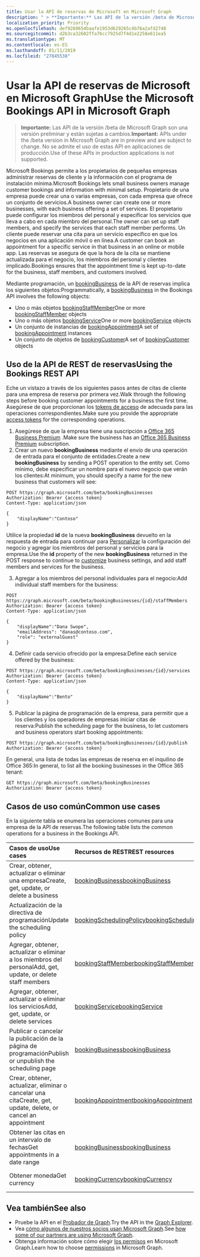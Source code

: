 ```yaml
---
title: Usar la API de reservas de Microsoft en Microsoft Graph
description: " > **Importante:** Las API de la versión /beta de Microsoft Graph son una versión preliminar y están sujetas a cambios. No se admite el uso de estas API en aplicaciones de producción."
localization_priority: Priority
ms.openlocfilehash: def9260654baafe1953d629265c4b76a2afd2748
ms.sourcegitcommit: d2b3ca32602ffa76cc7925d7f4d1e2258e611ea5
ms.translationtype: MT
ms.contentlocale: es-ES
ms.lasthandoff: 01/11/2019
ms.locfileid: "27845538"
---
```

# <a name="use-the-microsoft-bookings-api-in-microsoft-graph"></a><span data-ttu-id="c2ca6-104">Usar la API de reservas de Microsoft en Microsoft Graph</span><span class="sxs-lookup"><span data-stu-id="c2ca6-104">Use the Microsoft Bookings API in Microsoft Graph</span></span>

 > <span data-ttu-id="c2ca6-105">**Importante:** Las API de la versión /beta de Microsoft Graph son una versión preliminar y están sujetas a cambios.</span><span class="sxs-lookup"><span data-stu-id="c2ca6-105">**Important:** APIs under the /beta version in Microsoft Graph are in preview and are subject to change.</span></span> <span data-ttu-id="c2ca6-106">No se admite el uso de estas API en aplicaciones de producción.</span><span class="sxs-lookup"><span data-stu-id="c2ca6-106">Use of these APIs in production applications is not supported.</span></span>
 
<span data-ttu-id="c2ca6-107">Microsoft Bookings permite a los propietarios de pequeñas empresas administrar reservas de cliente y la información con el programa de instalación mínima.</span><span class="sxs-lookup"><span data-stu-id="c2ca6-107">Microsoft Bookings lets small business owners manage customer bookings and information with minimal setup.</span></span> <span data-ttu-id="c2ca6-108">Propietario de una empresa puede crear una o varias empresas, con cada empresa que ofrece un conjunto de servicios.</span><span class="sxs-lookup"><span data-stu-id="c2ca6-108">A business owner can create one or more businesses, with each business offering a set of services.</span></span> <span data-ttu-id="c2ca6-109">El propietario puede configurar los miembros del personal y especificar los servicios que lleva a cabo en cada miembro del personal.</span><span class="sxs-lookup"><span data-stu-id="c2ca6-109">The owner can set up staff members, and specify the services that each staff member performs.</span></span> <span data-ttu-id="c2ca6-110">Un cliente puede reservar una cita para un servicio específico en que los negocios en una aplicación móvil o en línea.</span><span class="sxs-lookup"><span data-stu-id="c2ca6-110">A customer can book an appointment for a specific service in that business in an online or mobile app.</span></span> <span data-ttu-id="c2ca6-111">Las reservas se asegura de que la hora de la cita se mantiene actualizada para el negocio, los miembros del personal y clientes implicado.</span><span class="sxs-lookup"><span data-stu-id="c2ca6-111">Bookings ensures that the appointment time is kept up-to-date for the business, staff members, and customers involved.</span></span>

<span data-ttu-id="c2ca6-112">Mediante programación, un [bookingBusiness](bookingbusiness.md) de la API de reservas implica los siguientes objetos:</span><span class="sxs-lookup"><span data-stu-id="c2ca6-112">Programmatically, a [bookingBusiness](bookingbusiness.md) in the Bookings API involves the following objects:</span></span>
 
- <span data-ttu-id="c2ca6-113">Uno o más objetos [bookingStaffMember](bookingstaffmember.md)</span><span class="sxs-lookup"><span data-stu-id="c2ca6-113">One or more [bookingStaffMember](bookingstaffmember.md) objects</span></span>
- <span data-ttu-id="c2ca6-114">Uno o más objetos [bookingService](bookingservice.md)</span><span class="sxs-lookup"><span data-stu-id="c2ca6-114">One or more [bookingService](bookingservice.md) objects</span></span>
- <span data-ttu-id="c2ca6-115">Un conjunto de instancias de [bookingAppointment](bookingappointment.md)</span><span class="sxs-lookup"><span data-stu-id="c2ca6-115">A set of [bookingAppointment](bookingappointment.md) instances</span></span>
- <span data-ttu-id="c2ca6-116">Un conjunto de objetos de [bookingCustomer](bookingcustomer.md)</span><span class="sxs-lookup"><span data-stu-id="c2ca6-116">A set of [bookingCustomer](bookingcustomer.md) objects</span></span>

## <a name="using-the-bookings-rest-api"></a><span data-ttu-id="c2ca6-117">Uso de la API de REST de reservas</span><span class="sxs-lookup"><span data-stu-id="c2ca6-117">Using the Bookings REST API</span></span>

<span data-ttu-id="c2ca6-118">Eche un vistazo a través de los siguientes pasos antes de citas de cliente para una empresa de reserva por primera vez.</span><span class="sxs-lookup"><span data-stu-id="c2ca6-118">Walk through the following steps before booking customer appointments for a business the first time.</span></span> <span data-ttu-id="c2ca6-119">Asegúrese de que proporcionan los [tokens de acceso](/graph/auth-overview) de adecuada para las operaciones correspondientes.</span><span class="sxs-lookup"><span data-stu-id="c2ca6-119">Make sure you provide the appropriate [access tokens](/graph/auth-overview) for the corresponding operations.</span></span>

1. <span data-ttu-id="c2ca6-120">Asegúrese de que la empresa tiene una suscripción a [Office 365 Business Premium](https://products.office.com/en-us/business/office-365-business-premium) .</span><span class="sxs-lookup"><span data-stu-id="c2ca6-120">Make sure the business has an [Office 365 Business Premium](https://products.office.com/en-us/business/office-365-business-premium) subscription.</span></span>
2. <span data-ttu-id="c2ca6-121">Crear un nuevo **bookingBusiness** mediante el envío de una operación de entrada para el conjunto de entidades.</span><span class="sxs-lookup"><span data-stu-id="c2ca6-121">Create a new **bookingBusiness** by sending a POST operation to the entity set.</span></span> <span data-ttu-id="c2ca6-122">Como mínimo, debe especificar un nombre para el nuevo negocio que verán los clientes:<!-- { "blockType": "ignored" } --></span><span class="sxs-lookup"><span data-stu-id="c2ca6-122">At minimum, you should specify a name for the new business that customers will see: <!-- { "blockType": "ignored" } --></span></span>
```http
POST https://graph.microsoft.com/beta/bookingBusinesses
Authorization: Bearer {access token}
Content-Type: application/json

{
    "displayName":"Contoso"
}
```
<span data-ttu-id="c2ca6-123">Utilice la propiedad **id** de la nueva **bookingBusiness** devuelto en la respuesta de entrada para continuar para [Personalizar](../api/bookingbusiness-update.md) la configuración del negocio y agregar los miembros del personal y servicios para la empresa.</span><span class="sxs-lookup"><span data-stu-id="c2ca6-123">Use the **id** property of the new **bookingBusiness** returned in the POST response to continue to [customize](../api/bookingbusiness-update.md) business settings, and add staff members and services for the business.</span></span>

3. <span data-ttu-id="c2ca6-124">Agregar a los miembros del personal individuales para el negocio:<!-- { "blockType": "ignored" } --></span><span class="sxs-lookup"><span data-stu-id="c2ca6-124">Add individual staff members for the business: <!-- { "blockType": "ignored" } --></span></span>
```http
POST https://graph.microsoft.com/beta/bookingBusinesses/{id}/staffMembers
Authorization: Bearer {access token}
Content-Type: application/json

{
    "displayName":"Dana Swope",
    "emailAddress": "danas@contoso.com",
    "role": "externalGuest"
}
```
4. <span data-ttu-id="c2ca6-125">Definir cada servicio ofrecido por la empresa:<!-- { "blockType": "ignored" } --></span><span class="sxs-lookup"><span data-stu-id="c2ca6-125">Define each service offered by the business: <!-- { "blockType": "ignored" } --></span></span>
```http
POST https://graph.microsoft.com/beta/bookingBusinesses/{id}/services
Authorization: Bearer {access token}
Content-Type: application/json

{
    "displayName":"Bento"
}
```
5. <span data-ttu-id="c2ca6-126">Publicar la página de programación de la empresa, para permitir que a los clientes y los operadores de empresas iniciar citas de reserva:<!-- { "blockType": "ignored" } --></span><span class="sxs-lookup"><span data-stu-id="c2ca6-126">Publish the scheduling page for the business, to let customers and business operators start booking appointments: <!-- { "blockType": "ignored" } --></span></span>
```http
POST https://graph.microsoft.com/beta/bookingBusinesses/{id}/publish
Authorization: Bearer {access token}
```

<span data-ttu-id="c2ca6-127">En general, una lista de todas las empresas de reserva en el inquilino de Office 365:<!-- { "blockType": "ignored" } --></span><span class="sxs-lookup"><span data-stu-id="c2ca6-127">In general, to list all the booking businesses in the Office 365 tenant: <!-- { "blockType": "ignored" } --></span></span>
```http
GET https://graph.microsoft.com/beta/bookingBusinesses
Authorization: Bearer {access token}
```

## <a name="common-use-cases"></a><span data-ttu-id="c2ca6-128">Casos de uso común</span><span class="sxs-lookup"><span data-stu-id="c2ca6-128">Common use cases</span></span> 

<span data-ttu-id="c2ca6-129">En la siguiente tabla se enumera las operaciones comunes para una empresa de la API de reservas.</span><span class="sxs-lookup"><span data-stu-id="c2ca6-129">The following table lists the common operations for a business in the Bookings API.</span></span>

| <span data-ttu-id="c2ca6-130">Casos de uso</span><span class="sxs-lookup"><span data-stu-id="c2ca6-130">Use cases</span></span>        | <span data-ttu-id="c2ca6-131">Recursos de REST</span><span class="sxs-lookup"><span data-stu-id="c2ca6-131">REST resources</span></span> | <span data-ttu-id="c2ca6-132">Vea también</span><span class="sxs-lookup"><span data-stu-id="c2ca6-132">See also</span></span> |
|:---------------|:--------|:----------|
| <span data-ttu-id="c2ca6-133">Crear, obtener, actualizar o eliminar una empresa</span><span class="sxs-lookup"><span data-stu-id="c2ca6-133">Create, get, update, or delete a business</span></span> | [<span data-ttu-id="c2ca6-134">bookingBusiness</span><span class="sxs-lookup"><span data-stu-id="c2ca6-134">bookingBusiness</span></span>](bookingbusiness.md) | [<span data-ttu-id="c2ca6-135">Métodos de bookingBusiness</span><span class="sxs-lookup"><span data-stu-id="c2ca6-135">Methods of bookingBusiness</span></span>](bookingbusiness.md#methods) |
| <span data-ttu-id="c2ca6-136">Actualización de la directiva de programación</span><span class="sxs-lookup"><span data-stu-id="c2ca6-136">Update the scheduling policy</span></span> | [<span data-ttu-id="c2ca6-137">bookingSchedulingPolicy</span><span class="sxs-lookup"><span data-stu-id="c2ca6-137">bookingSchedulingPolicy</span></span>](bookingschedulingpolicy.md) | [<span data-ttu-id="c2ca6-138">Actualizar un bookingBusiness</span><span class="sxs-lookup"><span data-stu-id="c2ca6-138">Update a bookingBusiness</span></span>](../api/bookingbusiness-update.md) |
| <span data-ttu-id="c2ca6-139">Agregar, obtener, actualizar o eliminar a los miembros del personal</span><span class="sxs-lookup"><span data-stu-id="c2ca6-139">Add, get, update, or delete staff members</span></span> | [<span data-ttu-id="c2ca6-140">bookingStaffMember</span><span class="sxs-lookup"><span data-stu-id="c2ca6-140">bookingStaffMember</span></span>](bookingstaffmember.md) | [<span data-ttu-id="c2ca6-141">Métodos de bookingStaffMember</span><span class="sxs-lookup"><span data-stu-id="c2ca6-141">Methods of bookingStaffMember</span></span>](bookingstaffmember.md#methods)  |
| <span data-ttu-id="c2ca6-142">Agregar, obtener, actualizar o eliminar los servicios</span><span class="sxs-lookup"><span data-stu-id="c2ca6-142">Add, get, update, or delete services</span></span> | [<span data-ttu-id="c2ca6-143">bookingService</span><span class="sxs-lookup"><span data-stu-id="c2ca6-143">bookingService</span></span>](bookingservice.md) | [<span data-ttu-id="c2ca6-144">Métodos de bookingService</span><span class="sxs-lookup"><span data-stu-id="c2ca6-144">Methods of bookingService</span></span>](bookingservice.md#methods)  |
| <span data-ttu-id="c2ca6-145">Publicar o cancelar la publicación de la página de programación</span><span class="sxs-lookup"><span data-stu-id="c2ca6-145">Publish or unpublish the scheduling page</span></span> | [<span data-ttu-id="c2ca6-146">bookingBusiness</span><span class="sxs-lookup"><span data-stu-id="c2ca6-146">bookingBusiness</span></span>](bookingbusiness.md) | [<span data-ttu-id="c2ca6-147">publicar</span><span class="sxs-lookup"><span data-stu-id="c2ca6-147">publish</span></span>](../api/bookingbusiness-publish.md) <br> [<span data-ttu-id="c2ca6-148">Cancelar la publicación</span><span class="sxs-lookup"><span data-stu-id="c2ca6-148">unpublish</span></span>](../api/bookingbusiness-unpublish.md) |
| <span data-ttu-id="c2ca6-149">Crear, obtener, actualizar, eliminar o cancelar una cita</span><span class="sxs-lookup"><span data-stu-id="c2ca6-149">Create, get, update, delete, or cancel an appointment</span></span> | [<span data-ttu-id="c2ca6-150">bookingAppointment</span><span class="sxs-lookup"><span data-stu-id="c2ca6-150">bookingAppointment</span></span>](bookingappointment.md) | [<span data-ttu-id="c2ca6-151">Métodos de bookingAppointment</span><span class="sxs-lookup"><span data-stu-id="c2ca6-151">Methods of bookingAppointment</span></span>](bookingappointment.md#methods)  |
| <span data-ttu-id="c2ca6-152">Obtener las citas en un intervalo de fechas</span><span class="sxs-lookup"><span data-stu-id="c2ca6-152">Get appointments in a date range</span></span> | [<span data-ttu-id="c2ca6-153">bookingBusiness</span><span class="sxs-lookup"><span data-stu-id="c2ca6-153">bookingBusiness</span></span>](bookingbusiness.md) | [<span data-ttu-id="c2ca6-154">Lista reservas calendarView</span><span class="sxs-lookup"><span data-stu-id="c2ca6-154">List Bookings calendarView</span></span>](../api/bookingbusiness-list-calendarview.md) |
| <span data-ttu-id="c2ca6-155">Obtener moneda</span><span class="sxs-lookup"><span data-stu-id="c2ca6-155">Get currency</span></span> | [<span data-ttu-id="c2ca6-156">bookingCurrency</span><span class="sxs-lookup"><span data-stu-id="c2ca6-156">bookingCurrency</span></span>](bookingcurrency.md) | [<span data-ttu-id="c2ca6-157">Métodos de bookingCurrency</span><span class="sxs-lookup"><span data-stu-id="c2ca6-157">Methods of bookingCurrency</span></span>](bookingcurrency.md#methods) |


## <a name="see-also"></a><span data-ttu-id="c2ca6-158">Vea también</span><span class="sxs-lookup"><span data-stu-id="c2ca6-158">See also</span></span>

- <span data-ttu-id="c2ca6-159">Pruebe la API en el [Probador de Graph](https://developer.microsoft.com/graph/graph-explorer).</span><span class="sxs-lookup"><span data-stu-id="c2ca6-159">Try the API in the [Graph Explorer](https://developer.microsoft.com/graph/graph-explorer).</span></span>
- <span data-ttu-id="c2ca6-160">Vea [cómo algunos de nuestros socios usan Microsoft Graph](https://developer.microsoft.com/graph/graph/examples#partners).</span><span class="sxs-lookup"><span data-stu-id="c2ca6-160">See [how some of our partners are using Microsoft Graph](https://developer.microsoft.com/graph/graph/examples#partners).</span></span>
- <span data-ttu-id="c2ca6-161">Obtenga información sobre cómo elegir [los permisos](/graph/permissions-reference) en Microsoft Graph.</span><span class="sxs-lookup"><span data-stu-id="c2ca6-161">Learn how to choose [permissions](/graph/permissions-reference) in Microsoft Graph.</span></span>
